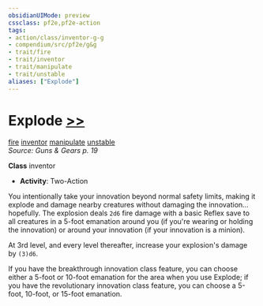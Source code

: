 ```yaml
---
obsidianUIMode: preview
cssclass: pf2e,pf2e-action
tags:
- action/class/inventor-g-g
- compendium/src/pf2e/g&g
- trait/fire
- trait/inventor
- trait/manipulate
- trait/unstable
aliases: ["Explode"]
---
```

# Explode [>>](../core-rulebook/chapter-9-playing-the-game.md#Actions "Two-Action")
[fire](../traits/fire.md)  [inventor](../traits/inventor-g-g.md)  [manipulate](../traits/manipulate.md)  [unstable](../traits/unstable-g-g.md)  
*Source: Guns & Gears p. 19*  

**Class** inventor
- **Activity**: Two-Action

You intentionally take your innovation beyond normal safety limits, making it explode and damage nearby creatures without damaging the innovation... hopefully. The explosion deals `2d6` fire damage with a basic Reflex save to all creatures in a 5-foot emanation around you (if you're wearing or holding the innovation) or around your innovation (if your innovation is a minion).

At 3rd level, and every level thereafter, increase your explosion's damage by `(3)d6`.

If you have the breakthrough innovation class feature, you can choose either a 5-foot or 10-foot emanation for the area when you use Explode; if you have the revolutionary innovation class feature, you can choose a 5-foot, 10-foot, or 15-foot emanation.